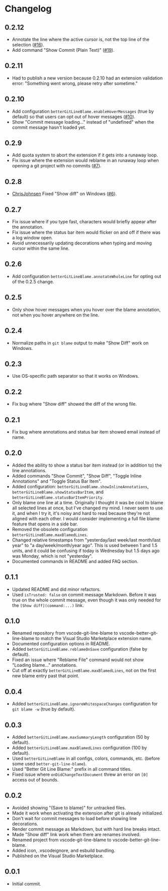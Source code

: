 # Changelog

## 0.2.12

- Annotate the line where the active cursor is, not the top line of the selection ([#16](https://github.com/mk12/vscode-better-git-line-blame/issues/16)).
- Add command "Show Commit (Plain Text)" ([#19](https://github.com/mk12/vscode-better-git-line-blame/issues/19)).

## 0.2.11

- Had to publish a new version because 0.2.10 had an extension validation error: "Something went wrong, please retry after sometime."

## 0.2.10

- Add configuration `betterGitLineBlame.enableHoverMessages` (true by default) so that users can opt out of hover messages ([#10](https://github.com/mk12/vscode-better-git-line-blame/issues/10)).
- Show "Commit message loading..." instead of "undefined" when the commit message hasn't loaded yet.

## 0.2.9

- Add quota system to abort the extension if it gets into a runaway loop.
- Fix issue where the extension would reblame in an runaway loop when opening a git project with no commits ([#7](https://github.com/mk12/vscode-better-git-line-blame/issues/7)).

## 0.2.8

- [ChrisJohnsen](https://github.com/ChrisJohnsen) Fixed "Show diff" on Windows ([#6](https://github.com/mk12/vscode-better-git-line-blame/pull/6)).

## 0.2.7

- Fix issue where if you type fast, characters would briefly appear after the annotation.
- Fix issue where the status bar item would flicker on and off if there was a log window open.
- Avoid unnecessarily updating decorations when typing and moving cursor within the same line.

## 0.2.6

- Add configuration `betterGitLineBlame.annotateWholeLine` for opting out of the 0.2.5 change.

## 0.2.5

- Only show hover messages when you hover over the blame annotation, not when you hover anywhere on the line.

## 0.2.4

- Normalize paths in `git blame` output to make "Show Diff" work on Windows.

## 0.2.3

- Use OS-specific path separator so that it works on Windows.

## 0.2.2

- Fix bug where "Show diff" showed the diff of the wrong file.

## 0.2.1

- Fix bug where annotations and status bar item showed email instead of name.

## 0.2.0

- Added the ability to show a status bar item instead (or in addition to) the line annotations.
- Added commands "Show Commit", "Show Diff", "Toggle Inline Annotations" and "Toggle Status Bar Item".
- Added configuration: `betterGitLineBlame.showInlineAnnotations`, `betterGitLineBlame.showStatusBarItem`, and `betterGitLineBlame.statusBarItemPriority`.
- Only blame one line at a time. Originally I thought it was be cool to blame all selected lines at once, but I've changed my mind. I never seem to use it, and when I try it, it's noisy and hard to read because they're not aligned with each other. I would consider implementing a full file blame feature that opens in a side bar.
- Removed the obsolete configuration `betterGitLineBlame.maxBlamedLines`.
- Changed relative timestamps from "yesterday/last week/last month/last year" to "a day/week/month/year ago". This is used between 1 and 1.5 units, and it could be confusing if today is Wednesday but 1.5 days ago was Monday, which is not "yesterday".
- Documented commands in README and added FAQ section.

## 0.1.1

- Updated README and did minor refactors.
- Used `isTrusted: false` on commit message Markdown. Before it was true on the whole commit message, even though it was only needed for the `[Show diff](command:...)` link.

## 0.1.0

- Renamed repository from vscode-git-line-blame to vscode-better-git-line-blame to match the Visual Studio Marketplace extension name.
- Documented configuration options in README.
- Added `betterGitLineBlame.reblameOnSave` configuration (false by default).
- Fixed an issue where "Reblame File" command would not show "Loading blame..." annotations.
- Cut off at exactly `betterGitLineBlame.maxBlamedLines`, not on the first new blame entry past that point.

## 0.0.4

- Added `betterGitLineBlame.ignoreWhitespaceChanges` configuration for `git blame -w` (true by default).

## 0.0.3

- Added `betterGitLineBlame.maxSummaryLength` configuration (50 by default).
- Added `betterGitLineBlame.maxBlamedLines` configuration (100 by default).
- Used `betterGitLineBlame` in all configs, colors, commands, etc. (before some used `better-git-line-blame`).
- Used "Better Git Line Blame:" prefix in all command titles.
- Fixed issue where `onDidChangeTextDocument` threw an error on `[0]` access out of bounds.

## 0.0.2

- Avoided showing "(Save to blame)" for untracked files.
- Made it work when activating the extension after git is already initialized.
- Don't wait for commit messages to load before showing line decorations.
- Render commit message as Markdown, but with hard line breaks intact.
- Made "Show diff" link work when there are renames involved.
- Renamed project from vscode-git-line-blame to vscode-better-git-line-blame.
- Added icon, .vscodeignore, and esbuild bundling.
- Published on the Visual Studio Marketplace.

## 0.0.1

- Initial commit.
